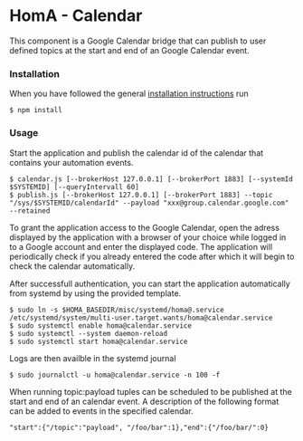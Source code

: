 # HomA - Calendar
This component is a Google Calendar bridge that can publish to user defined topics at the start and end of an Google Calendar event. 

### Installation
When you have followed the general [installation instructions](https://github.com/binarybucks/homA/wiki/Installation) run
```
$ npm install
```

### Usage
Start the application and publish the calendar id of the calendar that contains your automation events.
``` 
$ calendar.js [--brokerHost 127.0.0.1] [--brokerPort 1883] [--systemId $SYSTEMID] [--queryIntervall 60]
$ publish.js [--brokerHost 127.0.0.1] [--brokerPort 1883] --topic "/sys/$SYSTEMID/calendarId" --payload "xxx@group.calendar.google.com" --retained
```

To grant the application access to the Google Calendar, open the adress displayed by the application with a browser of your choice while logged in to a Google account and enter the displayed code. 
The application will periodically check if you already entered the code after which it will begin to check the calendar automatically.  

After successfull authentication, you can start the application automatically from systemd by using the provided template.
```none
$ sudo ln -s $HOMA_BASEDIR/misc/systemd/homa@.service /etc/systemd/system/multi-user.target.wants/homa@calendar.service
$ sudo systemctl enable homa@calendar.service
$ sudo systemctl --system daemon-reload
$ sudo systemctl start homa@calendar.service
```

Logs are then availble in the systemd journal 
```
$ sudo journalctl -u homa@calendar.service -n 100 -f
```

When running topic:payload tuples can be scheduled to be published at the start and end of an calendar event. 
A description of the following format can be added to events in the specified calendar. 
```
"start":{"/topic":"payload", "/foo/bar":1},"end":{"/foo/bar/":0}
```

